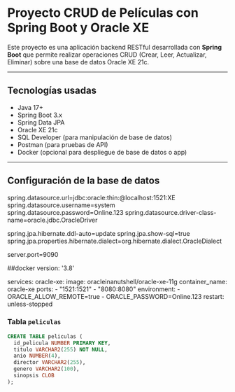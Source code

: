 # Proyecto CRUD de Películas con Spring Boot y Oracle XE

Este proyecto es una aplicación backend RESTful desarrollada con **Spring Boot** que permite realizar operaciones CRUD (Crear, Leer, Actualizar, Eliminar) sobre una base de datos Oracle XE 21c.

---

## Tecnologías usadas

- Java 17+
- Spring Boot 3.x
- Spring Data JPA
- Oracle XE 21c
- SQL Developer (para manipulación de base de datos)
- Postman (para pruebas de API)
- Docker (opcional para despliegue de base de datos o app)

---

## Configuración de la base de datos
spring.datasource.url=jdbc:oracle:thin:@localhost:1521:XE
spring.datasource.username=system
spring.datasource.password=Online.123
spring.datasource.driver-class-name=oracle.jdbc.OracleDriver

spring.jpa.hibernate.ddl-auto=update
spring.jpa.show-sql=true
spring.jpa.properties.hibernate.dialect=org.hibernate.dialect.OracleDialect

server.port=9090

##docker
version: '3.8'

services:
  oracle-xe:
    image: oracleinanutshell/oracle-xe-11g
    container_name: oracle-xe
    ports:
      - "1521:1521"
      - "8080:8080"
    environment:
      - ORACLE_ALLOW_REMOTE=true
      - ORACLE_PASSWORD=Online.123
    restart: unless-stopped

### Tabla `peliculas`

```sql
CREATE TABLE peliculas (
  id_pelicula NUMBER PRIMARY KEY,
  titulo VARCHAR2(255) NOT NULL,
  anio NUMBER(4),
  director VARCHAR2(255),
  genero VARCHAR2(100),
  sinopsis CLOB
);

